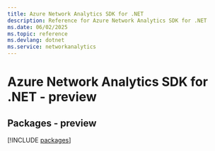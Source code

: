 ```yaml
---
title: Azure Network Analytics SDK for .NET
description: Reference for Azure Network Analytics SDK for .NET
ms.date: 06/02/2025
ms.topic: reference
ms.devlang: dotnet
ms.service: networkanalytics
---
```

# Azure Network Analytics SDK for .NET - preview
## Packages - preview
[!INCLUDE [packages](network-analytics-index.md)]
